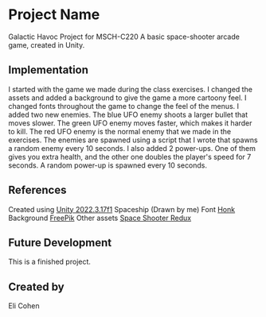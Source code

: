 # Project Name
Galactic Havoc
Project for MSCH-C220
A basic space-shooter arcade game, created in Unity.
## Implementation
I started with the game we made during the class exercises. I changed the assets and added a background to give the game a more cartoony feel. I changed fonts throughout the game to change the feel of the menus. I added two new enemies. The blue UFO enemy shoots a larger bullet that moves slower. The green UFO enemy moves faster, which makes it harder to kill. The red UFO enemy is the normal enemy that we made in the exercises. The enemies are spawned using a script that I wrote that spawns a random enemy every 10 seconds. I also added 2 power-ups. One of them gives you extra health, and the other one doubles the player's speed for 7 seconds. A random power-up is spawned every 10 seconds.
## References
Created using [Unity 2022.3.17f1](https://unity.com/download)
Spaceship (Drawn by me)
Font [Honk](https://fonts.google.com/specimen/Honk)
Background [FreePik](https://www.freepik.com/free-vector/gradient-galaxy-background-with-colorful-planets_15275695.htm#query=cartoon%20space%20background&position=0&from_view=keyword&track=ais&uuid=fe34493d-9def-4776-8545-4be1eb448dd3)
Other assets [Space Shooter Redux](https://www.kenney.nl/assets/space-shooter-redux)
## Future Development
This is a finished project.
## Created by
Eli Cohen
